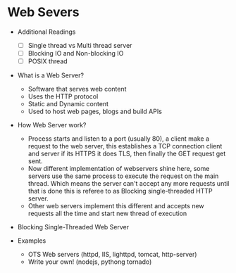 # Web Severs

- Additional Readings
	- [ ] Single thread vs Multi thread server
	- [ ] Blocking IO and Non-blocking IO
	- [ ] POSIX thread

- What is a Web Server?
	- Software that serves web content
	- Uses the HTTP protocol
	- Static and Dynamic content
	- Used to host web pages, blogs and build APIs

- How Web Server work?
	- Process starts and listen to a port (usually 80), a client make a request to the web server, this establishes a TCP connection client and server if its HTTPS it does TLS, then finally the GET request get sent.
	- Now different implementation of webservers shine here, some servers use the same process to execute the request on the main thread. Which means the server can't accept any more requests until that is done this is referee to as Blocking single-threaded HTTP server.
	- Other web servers implement this different and accepts new requests all the time and start new thread of execution

- Blocking Single-Threaded Web Server

- Examples
	- OTS Web servers (httpd, IIS, lighttpd, tomcat, http-server)
	- Write your own! (nodejs, pythong tornado)